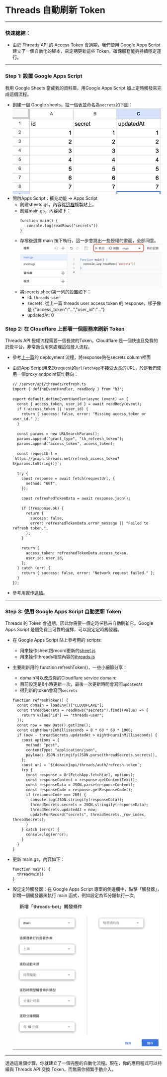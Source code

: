 # Threads 自動刷新 Token

---

### 快速總結：

- 由於 Threads API 的 Access Token 會過期，我們使用 Google Apps Script 建立了一個自動化的腳本，來定期更新這些 Token，確保服務能夠持續穩定運行。

---

### Step 1: 設置 Google Apps Script

我用 Google Sheets 當成我的資料庫，用Google Apps Script 加上定時觸發來完成這個流程。

- 創建一個 Google sheets，拉一個表並命名為`secrets`如下圖：
  ![Default Sheet](/markdown/threads-automation/refresh-access-token/578b8209-b9bb-4ca3-ba34-d5976d954ef9.png)
- 開啟Apps Script：擴充功能 -> Apps Script
  - 創建sheets.gs，內容從[這裡](https://github.com/shirokane232/google-app-script/blob/main/sheets.js)複製貼上。
  - 創建main.gs，內容如下：
    ```
    function main() {
       console.log(readRows("secrets"))
    }
    ```
  - 存檔後選擇 main 按下執行，這一步會跳出一些授權的畫面，全部同意。
    ![Execute Sheet](/markdown/threads-automation/refresh-access-token/09f27448-f72d-401c-9791-e2fe395b5e08.png)
  - 將secrets sheet第一列的設置如下：
    - id: `threads-user`
    - secrets: 從上一篇 threads user access token 的 response，樣子像是 {"access_token":"...","user_id":"..."}
    - updatedAt: 0

### Step 2: 在 Cloudflare 上部署一個服務來刷新 Token

Threads API 授權流程需要一個長效的Token。Cloudflare 是一個快速且免費的託管平台，非常適合用來處理這個登入流程。

- 參考[上一篇](/threads-automation/access-threads-api)的 deployment 流程，將response貼在secrets column裡面
- 由於App Script用來送request的`UrlFetchApp`不接受太長的URL，於是我們使用一個proxy endpoint幫忙轉向：

  ```
  // /server/api/threads/refresh.ts
  import { defineEventHandler, readBody } from "h3";

  export default defineEventHandler(async (event) => {
    const { access_token, user_id } = await readBody(event);
    if (!access_token || !user_id) {
      return { success: false, error: "Missing access_token or user_id." };
    }

    const params = new URLSearchParams();
    params.append("grant_type", "th_refresh_token");
    params.append("access_token", access_token);

    const requestUrl = `https://graph.threads.net/refresh_access_token?${params.toString()}`;

    try {
      const response = await fetch(requestUrl, {
        method: "GET",
      });

      const refreshedTokenData = await response.json();

      if (!response.ok) {
        return {
          success: false,
          error: refreshedTokenData.error_message || "Failed to refresh token.",
        };
      }

      return {
        access_token: refreshedTokenData.access_token,
        user_id: user_id,
      };
    } catch (err) {
      return { success: false, error: "Network request failed." };
    }
  });
  ```

- 參考用實作[連結](https://github.com/shirokane232/cf/blob/main/server/api/threads/auth/refresh-token.ts)。

---

### Step 3: 使用 Google Apps Script 自動更新 Token

Threads 的 Token 會過期，因此你需要一個定時任務來自動刷新它。Google Apps Script 是個免費且可靠的選擇，可以設定定時觸發器。

- 在 Google Apps Script 貼上參考用的 scripts:
  - 用來操作sheet跟record更新的[sheet.js](https://github.com/shirokane232/google-app-script/blob/main/sheets.js)
  - 用來操作threads相關內容的[threads.js](https://github.com/shirokane232/google-app-script/blob/main/threads.js)
- 主要刷新用的 function refreshToken()，一些小細節分享：
  - domain可以改成你的Cloudflare service domain:
  - 目前設定是8小時更新一次，最後一次更新時間會寫回`updatedAt`
  - 得到新的token會寫回`secrets`
  ```
  function refreshToken() {
    const domain = loadEnv()["CLOUDFLARE"];
    const threadSecrets = readRows("secrets").find((value) => {
      return value["id"] == "threads-user";
    });
    const now = new Date().getTime();
    const eightHoursInMilliseconds = 8 * 60 * 60 * 1000;
    if (now - threadSecrets.updatedAt > eightHoursInMilliseconds) {
      const options = {
        method: "post",
        contentType: "application/json",
        payload: JSON.stringify(JSON.parse(threadSecrets.secrets)),
      };
      const url = `${domain}api/threads/auth/refresh-token`;
      try {
        const response = UrlFetchApp.fetch(url, options);
        const responseContent = response.getContentText();
        const responseData = JSON.parse(responseContent);
        const responseCode = response.getResponseCode();
        if (responseCode === 200) {
          console.log(JSON.stringify(responseData));
          threadSecrets.secrets = JSON.stringify(responseData);
          threadSecrets.updatedAt = now;
          updateForRecord("secrets", threadSecrets._row_index, threadSecrets);
        }
      } catch (error) {
        console.log(error);
      }
    }
  }
  ```
- 更新 main.gs，內容如下：

  ```
  function main() {
    threadMain()
  }
  ```

- 設定定時觸發器：在 Google Apps Script 專案的側邊欄中，點擊「觸發器」，新增一個觸發器來執行 main 函式，例如設定為15分鐘執行一次。
  ![Trigger](/markdown/threads-automation/refresh-access-token/af137bd8-14a9-4adf-80c0-74946ba60fe6.png)

---

透過這幾個步驟，你就建立了一個完整的自動化流程。現在，你的應用程式可以持續與 Threads API 交換 Token，而無需你頻繁手動介入。
